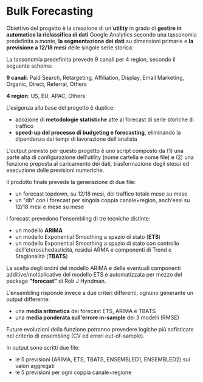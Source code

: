 # Bulk Forecasting

Obiettivo del progetto è la creazione di un'<strong>utility</strong> in grado di <strong>gestire in automatico la riclassifica di dati</strong> Google Analytics secondo una tassonomia predefinita a monte, <strong>la segmentazione dei dati</strong> su dimensioni primarie e <strong>la previsione a 12/18 mesi</strong> delle singole serie storica.

La tassonomia predefinita prevede 9 canali per 4 region, secondo il seguente schema:

<strong>9 canali</strong>: Paid Search, Retargeting, Affiliation, Display, Email Marketing, Organic, Direct, Referral, Others

<strong>4 region</strong>: US, EU, APAC, Others

L'esigenza alla base del progetto è duplice:
- adozione di <strong>metodologie statistiche</strong> atte al forecast di serie storiche di traffico
- <strong>speed-up del processo di budgeting e forecasting</strong>, eliminando la dipendenza dai tempi di lavorazione dell'analista

L'output previsto per questo progetto è uno script composto da (1) una parte alta di configurazione dell'utility (nome cartella e nome file) e (2) una funzione preposta al caricamento dei dati, trasformazione degli stessi ed esecuzione delle previsioni numeriche.

Il prodotto finale prevede la generazione di due file:
- un forecast topdown, su 12/18 mesi, del traffico totale mese su mese
- un "db" con i forecast per singola coppia canale+region, anch'essi su 12/18 mesi e mese su mese

I forecast prevedono l'ensembling di tre tecniche distinte:
- un modello <strong>ARIMA</strong>
- un modello Exponential Smoothing a spazio di stato (<strong>ETS</strong>)
- un modello Exponential Smoothing a spazio di stato con controllo dell'eteroschedasticità, residui ARMA e componenti di Trend e Stagionalità (<strong>TBATS</strong>)

La scelta degli ordini del modello ARIMA e delle eventuali componenti additive/moltiplicative del modello ETS è automatizzata per mezzo del package <strong>"forecast"</strong> di Rob J Hyndman. 

L'ensembling risponde invece a due criteri differenti, ognuno generante un output differente:
- una <strong>media aritmetica</strong> dei forecast ETS, ARIMA e TBATS
- una <strong>media ponderata sull'errore in-sample</strong> dei 3 modelli (RMSE)

Future evoluzioni della funzione potranno prevedere logiche più sofisticate nel criterio di ensembling (CV ed errori out-of-sample).

In output sono scritti due file:
- le 5 previsioni (ARIMA, ETS, TBATS, ENSEMBLED1, ENSEMBLED2) sui valori aggregati
- le 5 previsioni per ogni coppia canale+regione

